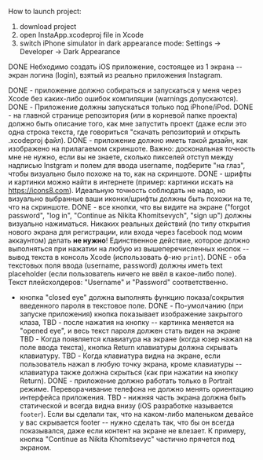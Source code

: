 How to launch project:
1) download project
2) open InstaApp.xcodeproj file in Xcode
3) switch iPhone simulator in dark appearance mode: Settings -> Developer -> Dark Appearance


DONE Небходимо создать iOS приложение, состоящее из 1 экрана -- экран логина (login), взятый из реально приложения Instagram.


DONE - приложение должно собираться и запускаться у меня через Xcode без каких-либо ошибок компиляции (warnings допускаются).
DONE - Приложение должны запускаться только под iPhone/iPod.
DONE - на главной странице репозитория (или в корневой папке проекта) должно быть описание того, как мне запустить проект (даже если это одна строка текста, где говориться "скачать репозиторий и открыть .xcodeproj файл).
DONE - приложение должно иметь такой дизайн, как изображено на прилагаемом скриншоте. Важно: доскональная точность мне не нужно, если вы не знаете, сколько пикселей отступ между надписью Instgram и полем для ввода username, подберите "на глаз", чтобы визуально было похоже на то, как на скриншоте.
DONE - шрифты и картинки можно найти в интернете (пример: картинки искать на https://icons8.com). Идеальную точность соблюдать не надо, но визуально выбранные ваши иконки/шрифты должны быть похожи на те, что на скриншоте.
DONE - все кнопки, что вы видите на экране ("forgot password", "log in", "Continue as Nikita Khomitsevych", "sign up") должны визуально нажиматься. Никаких реальных действий (по типу открытия нового экрана для регистрации, или входа через facebook под моим аккаунтом) делать **не нужно**! Единственное действие, которое должно выполняться при нажатии на любую из вышеперечисленных кнопок -- вывод текста в консоль Xcode (использовать ф-ию `print`).
DONE - оба текстовых поля ввода (username, password) должны иметь text placeholder (если пользователь ничего не ввёл в какое-либо поле). Текст плейсхолдеров: "Username" и "Password" соответственно.

- кнопка "closed eye" должна выполнять функцию показа/сокрытия введенного пароля в текстовое поле. 
DONE - По-умолчанию (при запуске приложения) кнопка показывает изображение закрытого клаза, 
TBD - после нажатия на кнопку -- картинка меняется на "opened eye", и весь текст пароля должен стать виден на экране
TBD - Когда появляется клавиатура на экране (когда юзер нажал на поле ввода текста), кнопка Return клавиатуры должна скрывать клавиатуру.
TBD - Когда клавиатура видна на экране, если пользователь нажал в любую точку экрана, кроме клавиатуры -- клавиатура также должна скрыться (как при нажатии на кнопку Return).
DONE - приложение должно работать только в Portrait режиме. Переворачивание телефона не должно менять ориентацию интерфейса приложения.
TBD - нижняя часть экрана должна быть статической и всегда видна внизу (iOS разработке называется `footer`). Если вы сделали так, что на каком-либо маленьком девайсе у вас скрывается footer -- нужно сделать так, что бы он всегда показывался, даже если контент на экране не влезает. К примеру, кнопка "Continue as Nikita Khomitsevyc" частично прячется под экраном.
